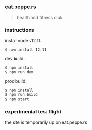 ### eat.peppe.rs

> health and fitness club

### instructions

install node v12.11:

```
$ nvm install 12.11
```

dev build:

```sh
$ npm install
$ npm run dev
```

prod build:

```sh
$ npm install
$ npm run build
$ npm start
```

### experimental test flight

the site is temporarily up on eat.peppe.rs
